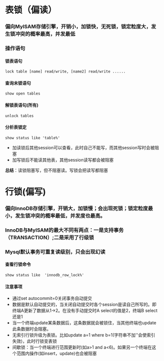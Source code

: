 # **表锁（偏读）**

### 偏向**MyISAM**存储引擎，开销小，加锁快，无死锁，锁定粒度大，发生锁冲突的概率最高，并发最低

### 操作语句

#### 锁表语句

```
lock table [name] read/write, [name2] read/write ......
```

#### 查询未锁语句

```
show open tables
```

#### 解锁表语句(所有)

```
unlock tables
```

#### 分析表锁定

```
show status like 'table%'
```

- 加读锁后其他session可以查看，此时自己不能写，而其他session写时会被阻塞
- 加写锁后不能读其他表，其他session读写都会被阻塞

**总结**：读锁阻塞写，但不阻塞读。写锁会把读写都阻塞



# **行锁(偏写)**

### 偏向InnoDB存储引擎，开销大，加锁慢；会出现死锁；锁定粒度最小，发生锁冲突的概率最低，并发度也最高。

### InnoDB与MyISAM的最大不同有两点：一是支持事务（TRANSACTION）;二是采用了行级锁

### Mysql默认事务可重复读级别，只会出现幻读

#### 查看行锁命令

```
show status like  'innodb_row_lock%'
```

#### 注意事项

- 通过set autocommit=0关闭事务自动提交
- 数据是默认自动提交的，当关闭自动提交时各个session是读自己所写的。即终端A更新了数据从1->2。在没有手动提交时A select的值是2，终端B select还是1
- 当一个终端update某条数据后，这条数据就会被锁住，当其他终端也update此条数据时会阻塞。
- 无索引行锁升级为表锁。比如update a=1 where b=1(字符串不加''会使索引失效)，此时行锁变表锁
- 间歇锁：当一个终端进行范围更新时(如a>1 and a<6)。如果另一个终端在这个范围内操作(如insert，update)也会被阻塞
